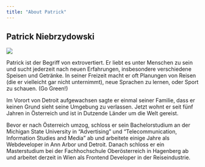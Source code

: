 ```yaml
---
title: "About Patrick"
---
```


## Patrick Niebrzydowski

<img src="/images/pat-grad.jpg" class="float-right" />

Patrick ist der Begriff von extrovertiert. Er liebt es unter Menschen zu sein und sucht jederzeit nach neuen Erfahrungen, insbesondere verschiedene Speisen und Getränke. In seiner Freizeit macht er oft Planungen von Reisen (die er vielleicht gar nicht unternimmt), neue Sprachen zu lernen, oder Sport zu schauen. (Go Green!)

Im Vorort von Detroit aufgewachsen sagte er einmal seiner Familie, dass er keinen Grund sieht seine Umgebung zu verlassen. Jetzt wohnt er seit fünf Jahren in Österreich und ist in Dutzende Länder um die Welt gereist.

Bevor er nach Österreich umzog, schloss er sein Bachelorstudium an der Michigan State University in “Advertising” und “Telecommunication, Information Studies and Media” ab und arbeitete einige Jahre als Webdeveloper in Ann Arbor und Detroit. Danach schloss er ein Masterstudium bei der Fachhochschule Oberösterreich in Hagenberg ab und arbeitet derzeit in Wien als Frontend Developer in der Reiseindustrie.

